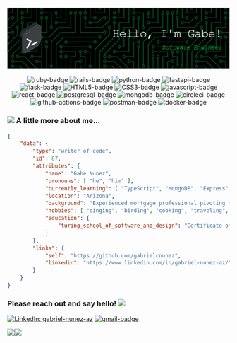 ![Header](./github-header-image.png)

<div align="center">

![ruby-badge][ruby] ![rails-badge][ruby-rails] ![python-badge][python] ![fastapi-badge][fastapi] ![flask-badge][flask] ![HTML5-badge][HTML5] ![CSS3-badge][CSS3] ![javascript-badge][javascript] ![react-badge][react] ![postgresql-badge][postgresql] ![mongodb-badge][mongodb] ![circleci-badge][circleci] ![github-actions-badge][github-actions] ![postman-badge][postman] ![docker-badge][docker]<br>
    
</div>

### <img src="https://media.giphy.com/media/VgCDAzcKvsR6OM0uWg/giphy.gif" width="50"> A little more about me...

```json
{
    "data": {
        "type": "writer of code",
        "id": 87,
        "attributes": {
            "name": "Gabe Nunez",
            "pronouns": [ "he", "him" ],
            "currently_learning": [ "TypeScript", "MongoDB", "Express", "Docker", "AWS" ],
            "location": "Arizona",
            "background": "Experienced mortgage professional pivoting to software development",
            "hobbies": [ "singing", "birding", "cooking", "traveling", "college sports" ],
            "education": {
                "turing_school_of_software_and_design": "Certificate of Backend Engineering"
            }
        },
        "links": {
            "self": "https://github.com/gabrielcnunez",
            "linkedin": "https://www.linkedin.com/in/gabriel-nunez-az/"
        }
    }
}
``` 

### Please reach out and say hello! <img src="https://raw.githubusercontent.com/aemmadi/aemmadi/master/wave.gif" width="30">

[![LinkedIn: gabriel-nunez-az][linkedin-badge]][LinkedIn]
[![gmail-badge]][Gmail]
<br>

<a href="https://github.com/anuraghazra/github-readme-stats"><img height="137px" src="https://github-readme-stats.vercel.app/api?username=gabrielcnunez&hide_title=true&hide_border=true&show_icons=true&include_all_commits=false&count_private=true&line_height=21&text_color=000&icon_color=000&bg_color=0,ea6161,ffc64d,fffc4d,52fa5a&theme=graywhite" /><!-- wi*quL3fcV --><img height="137px" src="https://github-readme-stats.vercel.app/api/top-langs/?username=gabrielcnunez&hide_title=true&hide_border=true&layout=compact&langs_count=8&text_color=000&icon_color=fff&bg_color=0,52fa5a,4dfcff,c64dff&theme=graywhite" /></a>

<!-- LINKS -->

[gmail-badge]: https://img.shields.io/badge/-gabriel.c.nunez@gmail.com-c14438?style=flat&logo=Gmail&logoColor=white
[Gmail]: mailto:gabriel.c.nunez@gmail.com

[linkedin-badge]: https://img.shields.io/badge/Gabriel%20Nunez-%23OpenToWork-green?style=flat&logo=Linkedin&logoColor=black&color=7DE787&labelColor=A5D6FF
[LinkedIn]: https://www.linkedin.com/in/gabriel-nunez-az/

[ruby]: https://img.shields.io/badge/-Ruby-CC0000?style=flat-square&logo=ruby&logoColor=FEFEFE
[ruby-rails]: https://img.shields.io/badge/-Ruby_on_Rails-CC0000?style=flat-square&logo=ruby-on-rails&logoColor=FEFEFE

[python]: https://img.shields.io/badge/-Python-FFD43B?style=flat-square&logo=python&logoColor=blue
[fastapi]: https://img.shields.io/badge/FastAPI-005571?style=flat-square&logo=fastapi
[flask]: https://img.shields.io/badge/Flask-%23000.svg?style=flat-square&logo=flask&logoColor=white

[HTML5]: https://img.shields.io/badge/-HTML5-E34F26?style=flat-square&logo=html5&logoColor=FEFEFE
[CSS3]: https://img.shields.io/badge/-CSS3-1572B6?style=flat-square&logo=css3&logoColor=FEFEFE
[javascript]: https://img.shields.io/badge/-JavaScript-black?style=flat-square&logo=javascript
[react]: https://img.shields.io/badge/-ReactJS-61DAFB?logo=react&logoColor=white&style=flat-square

[postgresql]: https://img.shields.io/badge/PostgreSQL-316192?style=flat-square&logo=postgresql&logoColor=white
[mongodb]: https://img.shields.io/badge/MongoDB-%234ea94b.svg?style=flat-square&logo=mongodb&logoColor=white

[circleci]: https://img.shields.io/badge/CircleCI-343434?style=flat-square&logo=circleci&logoColor=white
[github-actions]: https://img.shields.io/badge/GitHub%20Actions-%232671E5.svg?style=flat-square&logo=githubactions&logoColor=white
[postman]: https://img.shields.io/badge/Postman-FF6C37?style=flat-square&logo=postman&logoColor=white
[docker]: https://img.shields.io/badge/Docker-%230db7ed.svg?style=flat-square&logo=docker&logoColor=white
